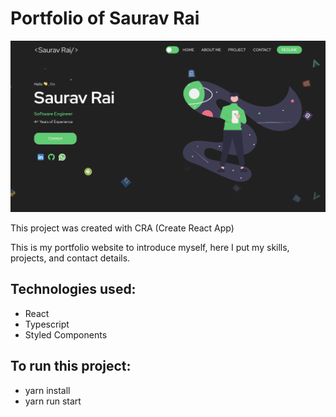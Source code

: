 # Portfolio of Saurav Rai

<img src ="https://github.com/sauravrai1998/Porfolio-v2/blob/main/Homepage.png" />
 
This project was created with CRA (Create React App)

This is my portfolio website to introduce myself, here I put my skills, projects, and contact details.

## Technologies used:
- React
- Typescript
- Styled Components
 
## To run this project:
- yarn install
- yarn run start